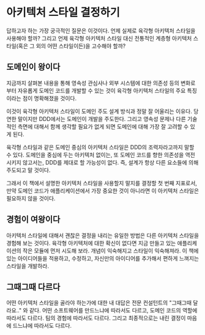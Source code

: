# 아키텍처 스타일 결정하기

답하고자 하는 가장 궁극적인 질문은 이것이다. 언제 실제로 육각형 아키텍처 스타일을 사용해야 할까? 그리고 언제 육각형 아키텍처 스타일 대신 전통적인 계층형 아키텍처 스타일(혹은 그 외의 어떤 스타일이든)을 고수해야 할까?

## 도메인이 왕이다

지금까지 살펴본 내용을 통해 영속성 관심사나 외부 시스템에 대한 의존성 등의 변화로부터 자유롭게 도메인 코드를 개발할 수 있는 것이 육각형 아키텍처 스타일의 주요 특징이라는 점이 명확해졌을 것이다.

이것이 육각형 아키텍처 스타일이 도메인 주도 설계 방식과 정말 잘 어울리는 이유다. 당연한 말이지만 DDD에서는 도메인이 개발을 주도한다. 그리고 영속성 문제나 다른 기술적인 측면에 대해서 함께 생각할 필요가 없게 되면 도메인에 대해 가장 잘 고려할 수 있게 된다.

육각형 스타일과 같은 도메인 중심의 아키텍처 스타일은 DDD의 조력자라고까지 말할 수 있다. 도메인을 중심에 두는 아키텍처 없이는, 또 도메인 코드를 향한 의존성을 역전시키지 않고서는, DDD를 제대로 할 가능성이 없다. 즉, 설계가 항상 다른 요소들에 의해 주도되고 말 것이다.

그래서 이 책에서 설명한 아키텍처 스타일을 사용할지 말지를 결정할 첫 번째 지표로서, 만약 도메인 코드가 애플리케이션에서 가장 중요한 것이 아니라면 이 아키텍처 스타일은 필요하지 않을 것이다.

## 경험이 여왕이다

아키텍처 스타일에 대해서 괜찮은 결정을 내리는 유일한 방법은 다른 아키텍처 스타일을 경험해 보는 것이다. 육각형 아키텍처에 대한 확신이 없다면 지금 만들고 있는 애플리케이션의 작은 모듈에 먼저 시도해 보라. 개념이 익숙해지고 스타일이 익숙해져라. 이 책에 있는 아이디어들을 적용하고, 수정하고, 자신만의 아이디어를 추가해서 편하게 느껴지는 스타일을 개발하라.

## 그때그때 다르다

어떤 아키텍처 스타일을 골라야 하는가에 대한 내 대답은 전문 컨설턴트의 "그때그때 달라요.." 와 같다. 어떤 소프트웨어를 만드느냐에 따라서도 다르고, 도메인 코드의 역할에 따라서도 다르다. 팀의 경험에 따라서도 다르다. 그리고 최종적으로는 내린 결정이 마음에 드느냐에 따라서도 다르다.
